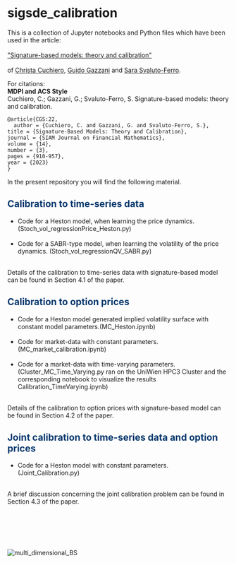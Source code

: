 # sigsde_calibration

This is a collection of Jupyter notebooks and Python files which have been used in the article:<br><br> <a href="https://arxiv.org/pdf/2207.13136.pdf">
"Signature-based models: theory and calibration"</a> <br><br>
of <a href ="https://www.mat.univie.ac.at/~cuchiero/">Christa Cuchiero</a>, <a href ="https://homepage.univie.ac.at/guido.gazzani/">Guido Gazzani</a> and <a href ="https://sites.google.com/view/sarasvaluto-ferro">Sara Svaluto-Ferro</a>.


For citations:\
**MDPI and ACS Style**\
Cuchiero, C.; Gazzani, G.; Svaluto-Ferro, S. Signature-based models: theory and calibration.
```
@article{CGS:22,
  author = {Cuchiero, C. and Gazzani, G. and Svaluto-Ferro, S.},
title = {Signature-Based Models: Theory and Calibration},
journal = {SIAM Journal on Financial Mathematics},
volume = {14},
number = {3},
pages = {910-957},
year = {2023}
}
```


In the present repository you will find the following material.
<div class="about">
                <h2 style="color:#06386D"><b>Calibration to time-series data</b></h2>
  <ul>
<li>Code for a Heston model, when learning the price dynamics. (Stoch_vol_regressionPrice_Heston.py)</li><br>
<li>Code for a SABR-type model, when learning the volatility of the price dynamics. (Stoch_vol_regressionQV_SABR.py)</li><br>
  </ul>
  </div>
  Details of the calibration to time-series data with signature-based model can be found in Section 4.1 of the paper.
  
  <div class="about">
                <h2 style="color:#06386D"><b>Calibration to option prices</b></h2>
  <ul>
<li>Code for a Heston model generated implied volatility surface with constant model parameters.(MC_Heston.ipynb)</li><br>
    <li> Code for market-data with constant parameters.(MC_market_calibration.ipynb)</li><br>
<li>Code for a market-data with time-varying parameters. (Cluster_MC_Time_Varying.py ran on the UniWien HPC3 Cluster and the corresponding notebook to visualize the results Calibration_TimeVarying.ipynb)</li><br>
  </ul>
  </div>
  Details of the calibration to option prices with signature-based model can be found in Section 4.2 of the paper.
    <div class="about">
                <h2 style="color:#06386D"><b>Joint calibration to time-series data and option prices</b></h2>
  <ul>
<li>Code for a Heston model with constant parameters. (Joint_Calibration.py)</li><br>
  </ul>
  </div>
  A brief discussion concerning the joint calibration problem can be found in Section 4.3 of the paper.
  
  <br>
<br>
  <br>
  <br>
    <br>
  <br>
    
    
![multi_dimensional_BS](https://user-images.githubusercontent.com/58938961/164503914-29352ed2-69f8-4d7a-97c4-5847b32d7140.png)
